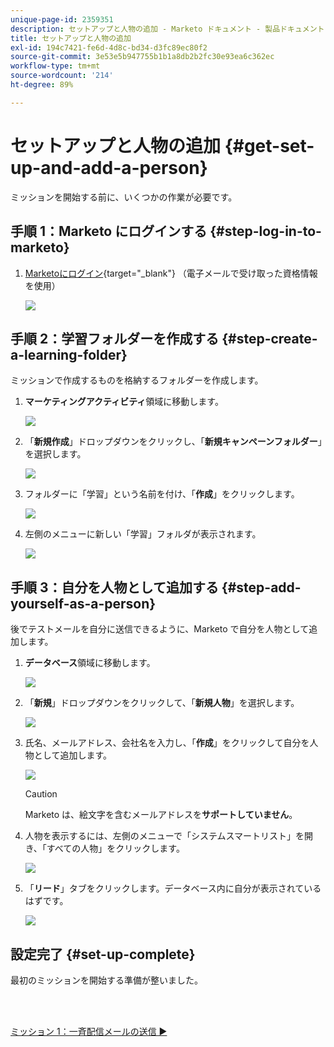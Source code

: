 ```yaml
---
unique-page-id: 2359351
description: セットアップと人物の追加 - Marketo ドキュメント - 製品ドキュメント
title: セットアップと人物の追加
exl-id: 194c7421-fe6d-4d8c-bd34-d3fc89ec80f2
source-git-commit: 3e53e5b947755b1b1a8db2b2fc30e93ea6c362ec
workflow-type: tm+mt
source-wordcount: '214'
ht-degree: 89%

---
```


# セットアップと人物の追加 {#get-set-up-and-add-a-person}

ミッションを開始する前に、いくつかの作業が必要です。

## 手順 1：Marketo にログインする {#step-log-in-to-marketo}

1. [Marketoにログイン](https://app.marketo.com){target=&quot;_blank&quot;} （電子メールで受け取った資格情報を使用）

   ![](assets/get-set-up-and-add-a-person-1.png)

## 手順 2：学習フォルダーを作成する {#step-create-a-learning-folder}

ミッションで作成するものを格納するフォルダーを作成します。

1. **マーケティングアクティビティ**&#x200B;領域に移動します。

   ![](assets/get-set-up-and-add-a-person-2.png)

1. 「**新規作成**」ドロップダウンをクリックし、「**新規キャンペーンフォルダー**」を選択します。

   ![](assets/get-set-up-and-add-a-person-3.png)

1. フォルダーに「学習」という名前を付け、「**作成**」をクリックします。

   ![](assets/get-set-up-and-add-a-person-4.png)

1. 左側のメニューに新しい「学習」フォルダが表示されます。

   ![](assets/get-set-up-and-add-a-person-5.png)

## 手順 3：自分を人物として追加する {#step-add-yourself-as-a-person}

後でテストメールを自分に送信できるように、Marketo で自分を人物として追加します。

1. **データベース**&#x200B;領域に移動します。

   ![](assets/get-set-up-and-add-a-person-6.png)

1. 「**新規**」ドロップダウンをクリックして、「**新規人物**」を選択します。

   ![](assets/get-set-up-and-add-a-person-7.png)

1. 氏名、メールアドレス、会社名を入力し、「**作成**」をクリックして自分を人物として追加します。

   ![](assets/get-set-up-and-add-a-person-8.png)

   >[!CAUTION]
   >
   >Marketo は、絵文字を含むメールアドレスを&#x200B;**サポートしていません**。

1. 人物を表示するには、左側のメニューで「システムスマートリスト」を開き、「すべての人物」をクリックします。

   ![](assets/get-set-up-and-add-a-person-9.png)

1. 「**リード**」タブをクリックします。データベース内に自分が表示されているはずです。

   ![](assets/get-set-up-and-add-a-person-10.png)

## 設定完了 {#set-up-complete}

最初のミッションを開始する準備が整いました。

<br> 

[ミッション 1：一斉配信メールの送信 ►](/help/marketo/getting-started/quick-wins/send-an-email.md)
